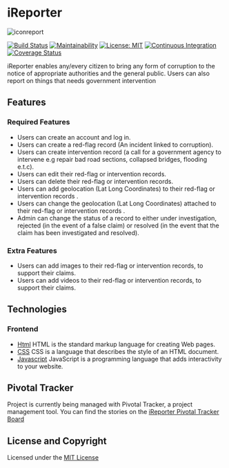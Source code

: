 # iReporter
![iconreport](https://user-images.githubusercontent.com/40821284/48873690-1deb7a80-ede7-11e8-805b-601f26ccaa67.png)

[![Build Status](https://api.travis-ci.org/vic3king/ireporter.svg?branch=development)](https://travis-ci.org/vic3king/ireporter)
[![Maintainability](https://api.codeclimate.com/v1/badges/8fabcd1e4768eaae07c8/maintainability)](https://codeclimate.com/github/vic3king/ireporter/maintainability)
[![License: MIT](https://img.shields.io/badge/License-MIT-yellow.svg)](https://opensource.org/licenses/MIT)
[![Continuous Integration](https://camo.githubusercontent.com/23ee7a697b291798079e258bbc25434c4fac4f8b/68747470733a2f2f696d672e736869656c64732e696f2f62616467652f50726f7465637465645f62792d486f756e642d6138373364312e737667)](https://houndci.com)
[![Coverage Status](https://coveralls.io/repos/github/vic3king/ireporter/badge.svg)](https://coveralls.io/github/vic3king/ireporter)

iReporter enables
any/every citizen to bring any form of corruption to the notice of appropriate authorities and the
general public. Users can also report on things that needs government intervention

## Features

### Required Features

* Users can create an account and log in.
* Users can create a red-flag record (An incident linked to corruption).
* Users can create intervention record (a call for a government agency to intervene e.g
repair bad road sections, collapsed bridges, flooding e.t.c).
* Users can edit their red-flag or intervention records.
* Users can delete their red-flag or intervention records.
* Users can add geolocation (Lat Long Coordinates) to their red-flag or intervention
records .
* Users can change the geolocation (Lat Long Coordinates) attached to their red-flag or
intervention records .
* Admin can change the status of a record to either under investigation, rejected (in the
event of a false claim) or resolved (in the event that the claim has been investigated and
resolved).

### Extra Features
* Users can add images to their red-flag or intervention records, to support their claims.
* Users can add videos to their red-flag or intervention records, to support their claims.

## Technologies 

### Frontend
* [Html](https://www.w3schools.com/html/html_intro.asp) HTML is the standard markup language for creating Web pages.
* [CSS](https://www.w3schools.com/css/default.asp) CSS is a language that describes the style of an HTML document.
* [Javascript](https://www.javascript.com/) JavaScript is a programming language that adds interactivity to your website.

## Pivotal Tracker

Project is currently being managed with Pivotal Tracker, a project management tool. You can find the stories on the [iReporter Pivotal Tracker Board](https://www.pivotaltracker.com/n/projects/2226542)

## License and Copyright

Licensed under the [MIT License](LICENSE)